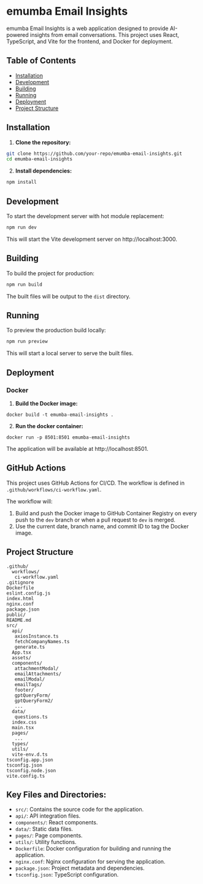 # emumba Email Insights

emumba Email Insights is a web application designed to provide AI-powered insights from email conversations. This project uses React, TypeScript, and Vite for the frontend, and Docker for deployment.

## Table of Contents

- [Installation](#installation)
- [Development](#development)
- [Building](#building)
- [Running](#running)
- [Deployment](#deployment)
- [Project Structure](#project-structure)

## Installation

1. **Clone the repository:**

```sh
git clone https://github.com/your-repo/emumba-email-insights.git
cd emumba-email-insights
```

2. **Install dependencies:**

```sh
npm install
```

## Development

To start the development server with hot module replacement:

```sh
npm run dev
```

This will start the Vite development server on http://localhost:3000.

## Building

To build the project for production:

```sh
npm run build
```

The built files will be output to the `dist` directory.

## Running

To preview the production build locally:

```sh
npm run preview
```

This will start a local server to serve the built files.

## Deployment

### Docker

1. **Build the Docker image:**

```shell
docker build -t emumba-email-insights .
```

2. **Run the docker container:**

```shell
docker run -p 8501:8501 emumba-email-insights
```

The application will be available at http://localhost:8501.

## GitHub Actions

This project uses GitHub Actions for CI/CD. The workflow is defined in `.github/workflows/ci-workflow.yaml`.

The workflow will:

1. Build and push the Docker image to GitHub Container Registry on every push to the `dev` branch or when a pull request to `dev` is merged.
2. Use the current date, branch name, and commit ID to tag the Docker image.

## Project Structure

```
.github/
  workflows/
   ci-workflow.yaml
.gitignore
Dockerfile
eslint.config.js
index.html
nginx.conf
package.json
public/
README.md
src/
  api/
   axiosInstance.ts
   fetchCompanyNames.ts
   generate.ts
  App.tsx
  assets/
  components/
   attachmentModal/
   emailAttachments/
   emailModal/
   emailTags/
   footer/
   gptQueryForm/
   gptQueryForm2/
   ...
  data/
   questions.ts
  index.css
  main.tsx
  pages/
   ...
  types/
  utils/
  vite-env.d.ts
tsconfig.app.json
tsconfig.json
tsconfig.node.json
vite.config.ts
```

## Key Files and Directories:

- `src/`: Contains the source code for the application.
- `api/`: API integration files.
- `components/`: React components.
- `data/`: Static data files.
- `pages/`: Page components.
- `utils/`: Utility functions.
- `Dockerfile`: Docker configuration for building and running the application.
- `nginx.conf`: Nginx configuration for serving the application.
- `package.json`: Project metadata and dependencies.
- `tsconfig.json`: TypeScript configuration.
